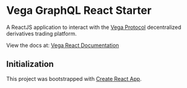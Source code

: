 # Vega GraphQL React Starter

A ReactJS application to interact with the [Vega Protocol](https://vega.xyz/) decentralized derivatives trading platform.

View the docs at: [Vega React Documentation](https://vega-step-by-step.web.app/docs/vega/vega-react/)

## Initialization

This project was bootstrapped with [Create React App](https://github.com/facebook/create-react-app).

